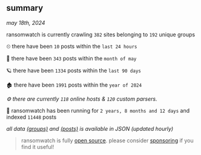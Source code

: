 
## summary
_may 18th, 2024_

ransomwatch is currently crawling `382` sites belonging to `192` unique groups

⏲ there have been `10` posts within the `last 24 hours`

🦈 there have been `343` posts within the `month of may`

🪐 there have been `1334` posts within the `last 90 days`

🏚 there have been `1991` posts within the `year of 2024`

_⚙️ there are currently `118` online hosts & `120` custom parsers._

🦕 ransomwatch has been running for `2 years, 8 months and 12 days` and indexed `11448` posts

_all data  [(groups)](http://ransomwhat.telemetry.ltd/groups) and [(posts)](http://ransomwhat.telemetry.ltd/posts) is available in JSON (updated hourly)_

> ransomwatch is fully [open source](https://github.com/joshhighet/ransomwatch#ransomwatch--). please consider [sponsoring](https://github.com/sponsors/joshhighet) if you find it useful!
